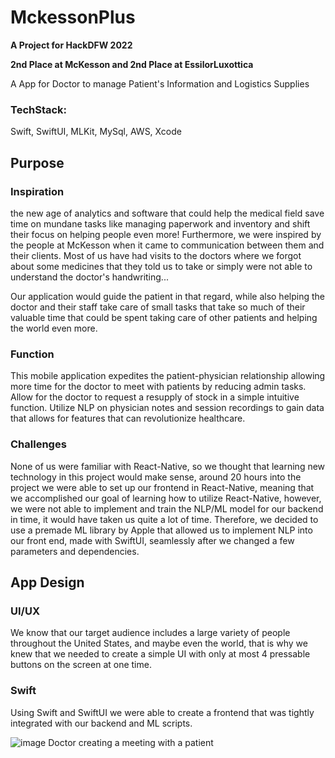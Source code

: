 # MckessonPlus

**A Project for HackDFW 2022**

**2nd Place at McKesson and 2nd Place at EssilorLuxottica**


A App for Doctor to manage Patient's Information and Logistics Supplies

### TechStack:
Swift,
SwiftUI,
MLKit,
MySql,
AWS,
Xcode

## Purpose

### Inspiration

the new age of analytics and software that could help the medical field save time on mundane tasks like managing paperwork and inventory and shift their focus on helping people even more! Furthermore, we were inspired by the people at McKesson when it came to communication between them and their clients. Most of us have had visits to the doctors where we forgot about some medicines that they told us to take or simply were not able to understand the doctor's handwriting...


Our application would guide the patient in that regard, while also helping the doctor and their staff take care of small tasks that take so much of their valuable time that could be spent taking care of other patients and helping the world even more.

### Function

This mobile application expedites the patient-physician relationship allowing more time for the doctor to meet with patients by reducing admin tasks. Allow for the doctor to request a resupply of stock in a simple intuitive function. Utilize NLP on physician notes and session recordings to gain data that allows for features that can revolutionize healthcare.

### Challenges

None of us were familiar with React-Native, so we thought that learning new technology in this project would make sense, around 20 hours into the project we were able to set up our frontend in React-Native, meaning that we accomplished our goal of learning how to utilize React-Native, however, we were not able to implement and train the NLP/ML model for our backend in time, it would have taken us quite a lot of time. Therefore, we decided to use a premade ML library by Apple that allowed us to implement NLP into our front end, made with SwiftUI, seamlessly after we changed a few parameters and dependencies.

## App Design

### UI/UX

We know that our target audience includes a large variety of people throughout the United States, and maybe even the world, that is why we knew that we needed to create a simple UI with only at most 4 pressable buttons on the screen at one time.


### Swift

Using Swift and SwiftUI we were able to create a frontend that was tightly integrated with our backend and ML scripts. 

![image](https://user-images.githubusercontent.com/67282772/192397104-9238640a-a922-4a1c-8046-03c377d58de2.png)
Doctor creating a meeting with a patient


